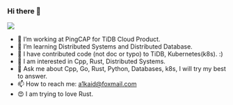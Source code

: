 ### Hi there 👋

![](https://komarev.com/ghpvc/?username=jyz0309)

- 🔭 I’m working at PingCAP for TiDB Cloud Product.
- 🌱 I’m learning Distributed Systems and Distributed Database.
- 🤔 I have contributed code (not doc or typo) to TiDB, Kubernetes(k8s). :)
- 🔭 I am interested in Cpp, Rust, Distributed Systems.
- 💬 Ask me about Cpp, Go, Rust, Python, Databases, k8s, I will try my best to answer.
- 📫 How to reach me: a1kaid@foxmail.com
- 😍 I am trying to love Rust.

